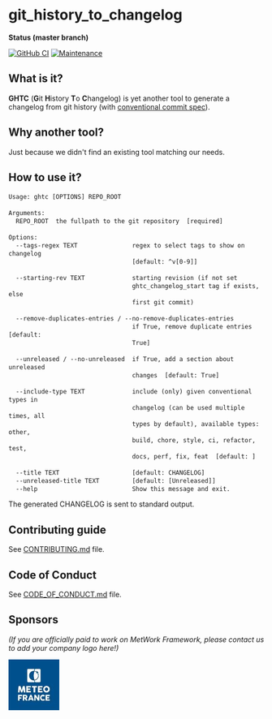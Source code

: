 # git_history_to_changelog

[//]: # (automatically generated from https://github.com/metwork-framework/github_organization_management/blob/master/common_files/README.md)

**Status (master branch)**



[![GitHub CI](https://github.com/metwork-framework/git_history_to_changelog/workflows/CI/badge.svg?branch=master)](https://github.com/metwork-framework/git_history_to_changelog/actions?query=workflow%3ACI+branch%3Amaster)
[![Maintenance](https://raw.githubusercontent.com/metwork-framework/resources/master/badges/maintained.svg)](https://github.com/metwork-framework/resources/blob/master/badges/maintained.svg)




## What is it?

**GHTC** (**G**it **H**istory **T**o **C**hangelog) is yet another tool to generate a
changelog from git history (with [conventional commit spec](https://www.conventionalcommits.org/)).

## Why another tool?

Just because we didn't find an existing tool matching our needs.

## How to use it?

```console
Usage: ghtc [OPTIONS] REPO_ROOT

Arguments:
  REPO_ROOT  the fullpath to the git repository  [required]

Options:
  --tags-regex TEXT               regex to select tags to show on changelog
                                  [default: ^v[0-9]]

  --starting-rev TEXT             starting revision (if not set
                                  ghtc_changelog_start tag if exists, else
                                  first git commit)

  --remove-duplicates-entries / --no-remove-duplicates-entries
                                  if True, remove duplicate entries  [default:
                                  True]

  --unreleased / --no-unreleased  if True, add a section about unreleased
                                  changes  [default: True]

  --include-type TEXT             include (only) given conventional types in
                                  changelog (can be used multiple times, all
                                  types by default), available types: other,
                                  build, chore, style, ci, refactor, test,
                                  docs, perf, fix, feat  [default: ]

  --title TEXT                    [default: CHANGELOG]
  --unreleased-title TEXT         [default: [Unreleased]]
  --help                          Show this message and exit.
```

The generated CHANGELOG is sent to standard output.






## Contributing guide

See [CONTRIBUTING.md](CONTRIBUTING.md) file.



## Code of Conduct

See [CODE_OF_CONDUCT.md](CODE_OF_CONDUCT.md) file.



## Sponsors

*(If you are officially paid to work on MetWork Framework, please contact us to add your company logo here!)*

[![logo](https://raw.githubusercontent.com/metwork-framework/resources/master/sponsors/meteofrance-small.jpeg)](http://www.meteofrance.com)
